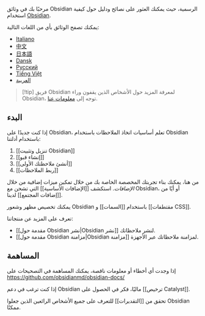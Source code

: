 مرحبًا بك في وثائق Obsidian الرسمية، حيث يمكنك العثور على نصائح ودليل حول كيفية استخدام [Obsidian](https://obsidian.md).

يمكنك تصفح الوثائق بأي من اللغات التالية:

- [Italiano](https://publish.obsidian.md/help-it)
- [中文](https://publish.obsidian.md/help-zh)
- [日本語](https://publish.obsidian.md/help-ja)
- [Dansk](https://publish.obsidian.md/help-da)
- [Русский](https://publish.obsidian.md/help-ru)
- [Tiếng Việt](https://publish.obsidian.md/help-vi)
- [العربية](https://publish.obsidian.md/help-ar)

> [!tip] فريق Obsidian
> لمعرفة المزيد حول الأشخاص الذين يقفون وراء Obsidian، توجه إلى [معلومات عنا](https://obsidian.md/about).

## البدء

إذا كنت جديدًا على Obsidian، تعلم أساسيات اتخاذ الملاحظات باستخدام Obsidian باستخدام أدلتنا:

1. [[تنزيل وتثبيت Obsidian]]
2. [[إنشاء قبو]]
3. [[أنشئ ملاحظتك الأولى]]
4. [[ربط الملاحظات]]

من هنا، يمكنك بناء تجربتك المخصصة الخاصة بك من خلال تمكين ميزات إضافية من خلال _الإضافات_. استكشف [[الإضافات الأساسية]] التي تشحن مع Obsidian، أو أيًا من [[إضافات المجتمع]] لدينا.

يمكنك تخصيص مظهر وشعور Obsidian باستخدام [[السمات]] و [[مقتطفات CSS]].

تعرف على المزيد عن منتجاتنا:

- [[مقدمة حول Obsidian نشر|Obsidian نشر]] لنشر ملاحظاتك.
- [[مقدمة حول Obsidian مزامنة|Obsidian مزامنة]] لمزامنة ملاحظاتك عبر الأجهزة.

## المساهمة

إذا وجدت أي أخطاء أو معلومات ناقصة، يمكنك المساهمة في التصحيحات على <https://github.com/obsidianmd/obsidian-docs/>

إذا كنت ترغب في دعم Obsidian ماليًا، فكر في الحصول على [[ترخيص Catalyst]].

تحقق من [[التقديرات]] للتعرف على جميع الأشخاص الرائعين الذين جعلوا Obsidian ممكنًا.
